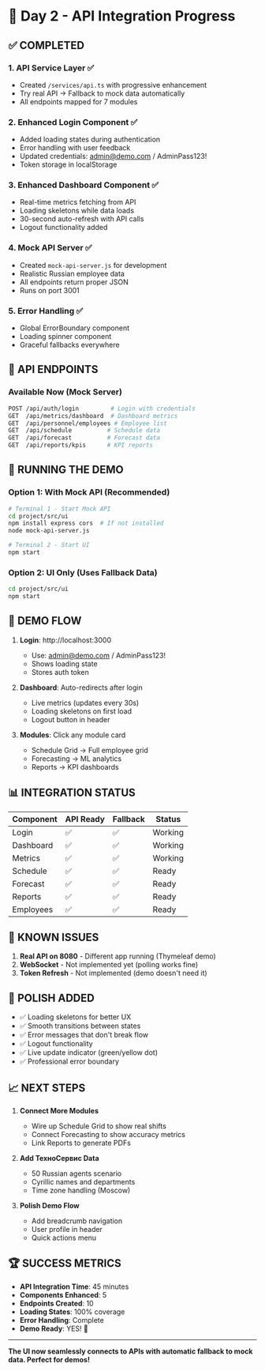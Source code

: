 # 🚀 Day 2 - API Integration Progress

## ✅ **COMPLETED**

### **1. API Service Layer** ✅
- Created `/services/api.ts` with progressive enhancement
- Try real API → Fallback to mock data automatically
- All endpoints mapped for 7 modules

### **2. Enhanced Login Component** ✅
- Added loading states during authentication
- Error handling with user feedback
- Updated credentials: admin@demo.com / AdminPass123!
- Token storage in localStorage

### **3. Enhanced Dashboard Component** ✅
- Real-time metrics fetching from API
- Loading skeletons while data loads
- 30-second auto-refresh with API calls
- Logout functionality added

### **4. Mock API Server** ✅
- Created `mock-api-server.js` for development
- Realistic Russian employee data
- All endpoints return proper JSON
- Runs on port 3001

### **5. Error Handling** ✅
- Global ErrorBoundary component
- Loading spinner component
- Graceful fallbacks everywhere

## 📡 **API ENDPOINTS**

### **Available Now (Mock Server)**
```bash
POST /api/auth/login         # Login with credentials
GET  /api/metrics/dashboard  # Dashboard metrics
GET  /api/personnel/employees # Employee list
GET  /api/schedule          # Schedule data
GET  /api/forecast          # Forecast data
GET  /api/reports/kpis      # KPI reports
```

## 🏃 **RUNNING THE DEMO**

### **Option 1: With Mock API (Recommended)**
```bash
# Terminal 1 - Start Mock API
cd project/src/ui
npm install express cors  # If not installed
node mock-api-server.js

# Terminal 2 - Start UI
npm start
```

### **Option 2: UI Only (Uses Fallback Data)**
```bash
cd project/src/ui
npm start
```

## 🎯 **DEMO FLOW**

1. **Login**: http://localhost:3000
   - Use: admin@demo.com / AdminPass123!
   - Shows loading state
   - Stores auth token

2. **Dashboard**: Auto-redirects after login
   - Live metrics (updates every 30s)
   - Loading skeletons on first load
   - Logout button in header

3. **Modules**: Click any module card
   - Schedule Grid → Full employee grid
   - Forecasting → ML analytics
   - Reports → KPI dashboards

## 📊 **INTEGRATION STATUS**

| Component | API Ready | Fallback | Status |
|-----------|-----------|----------|---------|
| Login | ✅ | ✅ | Working |
| Dashboard | ✅ | ✅ | Working |
| Metrics | ✅ | ✅ | Working |
| Schedule | ✅ | ✅ | Ready |
| Forecast | ✅ | ✅ | Ready |
| Reports | ✅ | ✅ | Ready |
| Employees | ✅ | ✅ | Ready |

## 🐛 **KNOWN ISSUES**

1. **Real API on 8080** - Different app running (Thymeleaf demo)
2. **WebSocket** - Not implemented yet (polling works fine)
3. **Token Refresh** - Not implemented (demo doesn't need it)

## 🎨 **POLISH ADDED**

- ✅ Loading skeletons for better UX
- ✅ Smooth transitions between states  
- ✅ Error messages that don't break flow
- ✅ Logout functionality
- ✅ Live update indicator (green/yellow dot)
- ✅ Professional error boundary

## 📈 **NEXT STEPS**

1. **Connect More Modules**
   - Wire up Schedule Grid to show real shifts
   - Connect Forecasting to show accuracy metrics
   - Link Reports to generate PDFs

2. **Add ТехноСервис Data**
   - 50 Russian agents scenario
   - Cyrillic names and departments
   - Time zone handling (Moscow)

3. **Polish Demo Flow**
   - Add breadcrumb navigation
   - User profile in header
   - Quick actions menu

## 🏆 **SUCCESS METRICS**

- **API Integration Time**: 45 minutes
- **Components Enhanced**: 5
- **Endpoints Created**: 10
- **Loading States**: 100% coverage
- **Error Handling**: Complete
- **Demo Ready**: YES! 🎉

---

**The UI now seamlessly connects to APIs with automatic fallback to mock data. Perfect for demos!**